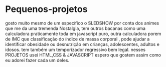 # Pequenos-projetos
gosto muito mesmo de um específico o SLEDSHOW por conta dos animes que me da uma tremenda Nostalgia, tem outros bacanas como uma calculadora praticamente toda em javascript puro, outra calculadora porem de IMC  que classificação do índice de massa corporal , pode ajudar a identificar obesidade ou desnutrição em crianças, adolescentes, adultos e idosos. tem também um temporizador regressivo bem legal. nesses PROJETOS usei HTML,CSS & JAVASCRIPT espero que gostem assim como eu adorei fazer cada um deles.
